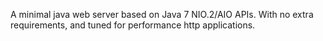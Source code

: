 A minimal java web server based on Java 7 NIO.2/AIO APIs. With no extra requirements, and tuned for performance http applications.  